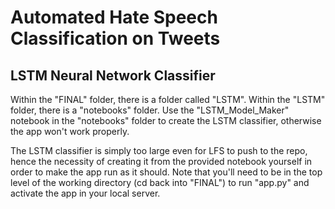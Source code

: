 # Automated Hate Speech Classification on Tweets

## LSTM Neural Network Classifier

Within the "FINAL" folder, there is a folder called "LSTM". Within the "LSTM" folder, there is a "notebooks" folder. Use the "LSTM_Model_Maker" notebook in the "notebooks" folder to create the LSTM classifier, otherwise the app won't work properly.

The LSTM classifier is simply too large even for LFS to push to the repo, hence the necessity of creating it from the provided notebook yourself in order to make the app run as it should. Note that you'll need to be in the top level of the working directory (cd back into "FINAL") to run "app.py" and activate the app in your local server.
